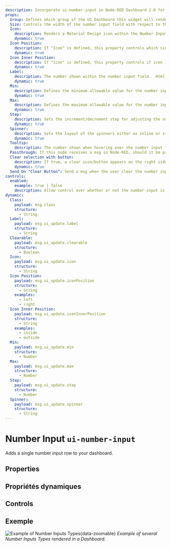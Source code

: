 ```yaml
---
description: Incorporate ui-number-input in Node-RED Dashboard 2.0 for customizable, user-driven data entry and feedback.
props:
  Group: Defines which group of the UI Dashboard this widget will render in.
  Size: Controls the width of the number input field with respect to the parent group. Maximum value is the width of the group.
  Icon:
    description: Renders a Material Design icon within the Number Input. There is no need to include the "mdi-" prefix.
    dynamic: true
  Icon Position:
    description: If "Icon" is defined, this property controls which side of the "Label" the icon will render on.
    dynamic: true
  Icon Inner Position:
    description: If "Icon" is defined, this property controls if icon is render inside or outside the number input box.
    dynamic: true
  Label:
    description: The number shown within the number input field.  Html content is allowed.
    dynamic: true
  Min:
    description: Defines the minimum allowable value for the number input field.
    dynamic: true
  Max:
    description: Defines the maximum allowable value for the number input field.
    dynamic: true
  Step:
    description: Sets the increment/decrement step for adjusting the number value in the input field.
    dynamic: true
  Spinner:
    description: Sets the layout of the spinners either as inline or stacked.
    dynamic: true
  Tooltip:
    description: The number shown when hovering over the number input field.
  Passthrough: If this node receives a msg in Node-RED, should it be passed through to the output as if a new value was inserted to the input?
  Clear selection with button:
    description: If true, a clear icon/button appears on the right side to clear the number input.
    dynamic: true
  Send On "Clear Button": Send a msg when the user clear the number input using the clear button, the "Clear Selection" button must be enabled.
controls:
  enabled:
    example: true | false
    description: Allow control over whether or not the number-input is enabled
dynamic:
  Class:
    payload: msg.class
    structure:
      - String
  Label:
    payload: msg.ui_update.label
    structure:
      - String
  Clearable:
    payload: msg.ui_update.clearable
    structure:
      - Boolean
  Icon:
    payload: msg.ui_update.icon
    structure:
      - String
  Icon Position:
    payload: msg.ui_update.iconPosition
    structure:
      - String
    examples:
      - left
      - right
  Icon Inner Position:
    payload: msg.ui_update.iconInnerPosition
    structure:
      - String
    examples:
      - inside
      - outside
  Min:
    payload: msg.ui_update.min
    structure:
      - Number
  Max:
    payload: msg.ui_update.max
    structure:
      - Number
  Step:
    payload: msg.ui_update.step
    structure:
      - Number
  Spinner:
    payload: msg.ui_update.spinner
    structure:
      - String
---
```


<script setup>
    import TryDemo from "./../../components/TryDemo.vue"
</script>

<TryDemo href="number-input">

# Number Input `ui-number-input`

</TryDemo>

Adds a single number input row to your dashboard.

## Properties

<PropsTable/>

## Propriétés dynamiques

<DynamicPropsTable/>

## Controls

<ControlsTable/>

## Exemple

![Example of Number Inputs Types](/images/node-examples/ui-number-input.png "Example of Number Inputs Types"){data-zoomable}
_Example of several Number Inputs Types rendered in a Dashboard._
